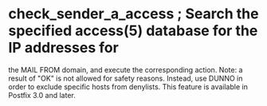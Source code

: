 # check_sender_a_access ; Search the specified access(5) database for the IP addresses for
the MAIL FROM domain, and execute the corresponding action.  Note:
a result of "OK" is not allowed for safety reasons. Instead, use
DUNNO in order to exclude specific hosts from denylists.  This
feature is available in Postfix 3.0 and later. 